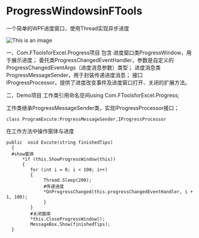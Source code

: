 # ProgressWindowsinFTools
一个简单的WPF进度窗口，使用Thread实现异步进度


![This is an image](https://img2022.cnblogs.com/blog/1458014/202203/1458014-20220311212301549-1253527518.gif)

一、Com.FToolsforExcel.Progress项目
包含
进度窗口类ProgressWindow，用于展示进度；
委托类ProgressChangedEventHandler，参数是自定义的ProgressChangedEventArgs（进度消息参数）类型；
进度消息类ProgressMessageSender，用于封装传递进度消息；
接口IProgressProcessor，提供了进度改变事件及进度窗口打开、关闭的扩展方法。

二、Demo项目
工作类引用命名空间using Com.FToolsforExcel.Progress;

工作类继承ProgressMessageSender类，实现IProgressProcessor接口；

```class ProgramExcute:ProgressMessageSender,IProgressProcessor```

在工作方法中操作窗体与进度
```
public  void Excute(string finishedTips)
  {
  #show窗体
      *if (this.ShowProgressWindow(this))
      {
         for (int i = 0; i < 100; i++)
         {
              Thread.Sleep(200);
              #传递进度
              *OnProgressChanged(this.progressChangedEventHandler, i + 1, 100);
              }
         }
         #关闭窗体
         *this.CloseProgressWindow();
         MessageBox.Show(finishedTips);
  }
  ```
